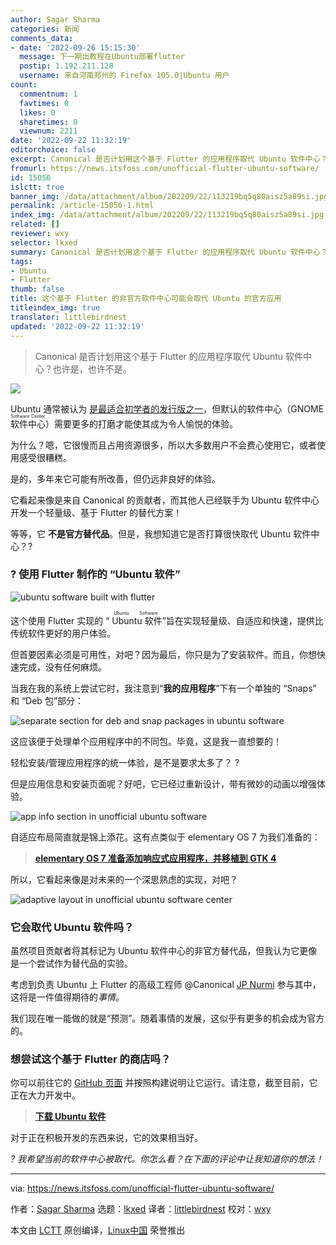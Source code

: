 ```yaml
---
author: Sagar Sharma
categories: 新闻
comments_data:
- date: '2022-09-26 15:15:30'
  message: 下一期出教程在Ubuntu部署flutter
  postip: 1.192.211.128
  username: 来自河南郑州的 Firefox 105.0|Ubuntu 用户
count:
  commentnum: 1
  favtimes: 0
  likes: 0
  sharetimes: 0
  viewnum: 2211
date: '2022-09-22 11:32:19'
editorchoice: false
excerpt: Canonical 是否计划用这个基于 Flutter 的应用程序取代 Ubuntu 软件中心？也许是，也许不是。
fromurl: https://news.itsfoss.com/unofficial-flutter-ubuntu-software/
id: 15056
islctt: true
banner_img: /data/attachment/album/202209/22/113219bq5q80aisz5a89si.jpg
permalink: /article-15056-1.html
index_img: /data/attachment/album/202209/22/113219bq5q80aisz5a89si.jpg.thumb.jpg
related: []
reviewer: wxy
selector: lkxed
summary: Canonical 是否计划用这个基于 Flutter 的应用程序取代 Ubuntu 软件中心？也许是，也许不是。
tags:
- Ubuntu
- Flutter
thumb: false
title: 这个基于 Flutter 的非官方软件中心可能会取代 Ubuntu 的官方应用
titleindex_img: true
translator: littlebirdnest
updated: '2022-09-22 11:32:19'
---
```



> 
> Canonical 是否计划用这个基于 Flutter 的应用程序取代 Ubuntu 软件中心？也许是，也许不是。
> 
> 
> 


![](/data/attachment/album/202209/22/113219bq5q80aisz5a89si.jpg)


Ubuntu 通常被认为 [是最适合初学者的发行版之一](https://itsfoss.com/best-linux-beginners/)，但默认的软件中心（GNOME <ruby> 软件中心 <rt>  Software Center </rt></ruby>）需要更多的打磨才能使其成为令人愉悦的体验。


为什么？嗯，它很慢而且占用资源很多，所以大多数用户不会费心使用它，或者使用感受很糟糕。


是的，多年来它可能有所改善，但仍远非良好的体验。


它看起来像是来自 Canonical 的贡献者，而其他人已经联手为 Ubuntu 软件中心开发一个轻量级、基于 Flutter 的替代方案！


等等，它 **不是官方替代品**。但是，我想知道它是否打算很快取代 Ubuntu 软件中心？?


### ? 使用 Flutter 制作的 “Ubuntu 软件”


![ubuntu software built with flutter](/data/attachment/album/202209/22/113220y4b6x3u5wwwuvwfs.png)


这个使用 Flutter 实现的 “<ruby> Ubuntu 软件 <rt>  Ubuntu Software </rt></ruby>”旨在实现轻量级、自适应和快速，提供比传统软件更好的用户体验。


但首要因素必须是可用性，对吧？因为最后，你只是为了安装软件。而且，你想快速完成，没有任何麻烦。


当我在我的系统上尝试它时，我注意到“**我的应用程序**”下有一个单独的 “Snaps” 和 “Deb 包”部分：


![separate section for deb and snap packages in ubuntu software](/data/attachment/album/202209/22/113221ekttt4pt7bykzpto.png)


这应该便于处理单个应用程序中的不同包。毕竟，这是我一直想要的！


轻松安装/管理应用程序的统一体验，是不是要求太多了？ ?


但是应用信息和安装页面呢？好吧，它已经过重新设计，带有微妙的动画以增强体验。


![app info section in unofficial ubuntu software](/data/attachment/album/202209/22/113222ked8eiwcoraihhd8.png)


自适应布局简直就是锦上添花。这有点类似于 elementary OS 7 为我们准备的：



> 
> **[elementary OS 7 准备添加响应式应用程序，并移植到 GTK 4](https://news.itsfoss.com/elementary-os-7-dev-updates/)**
> 
> 
> 


所以，它看起来像是对未来的一个深思熟虑的实现，对吧？


![adaptive layout in unofficial ubuntu software center](/data/attachment/album/202209/22/113222cpvip9xpxemicgwv.png)


### 它会取代 Ubuntu 软件吗？


虽然项目贡献者将其标记为 Ubuntu 软件中心的非官方替代品，但我认为它更像是一个尝试作为替代品的实验。


考虑到负责 Ubuntu 上 Flutter 的高级工程师 @Canonical [JP Nurmi](https://twitter.com/jpnurmi) 参与其中，这将是一件值得期待的*事情*。


我们现在唯一能做的就是“预测”。随着事情的发展，这似乎有更多的机会成为官方的。


### 想尝试这个基于 Flutter 的商店吗？


你可以前往它的 [GitHub 页面](https://github.com/ubuntu-flutter-community/software) 并按照构建说明让它运行。请注意，截至目前，它正在大力开发中。



> 
> **[下载 Ubuntu 软件](https://github.com/ubuntu-flutter-community/software)**
> 
> 
> 


对于正在积极开发的东西来说，它的效果相当好。


*? 我希望当前的软件中心被取代。你怎么看？在下面的评论中让我知道你的想法！*




---


via: <https://news.itsfoss.com/unofficial-flutter-ubuntu-software/>


作者：[Sagar Sharma](https://news.itsfoss.com/author/sagar/) 选题：[lkxed](https://github.com/lkxed) 译者：[littlebirdnest](https://github.com/littlebirdnest) 校对：[wxy](https://github.com/wxy)


本文由 [LCTT](https://github.com/LCTT/TranslateProject) 原创编译，[Linux中国](https://linux.cn/) 荣誉推出